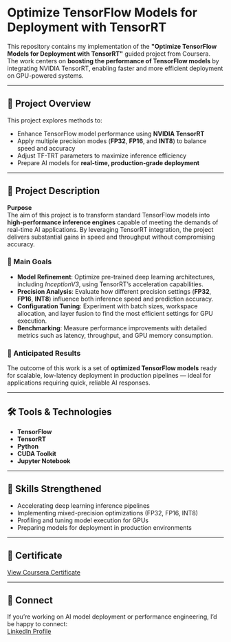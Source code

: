 # Optimize TensorFlow Models for Deployment with TensorRT  

This repository contains my implementation of the **"Optimize TensorFlow Models for Deployment with TensorRT"** guided project from Coursera.  
The work centers on **boosting the performance of TensorFlow models** by integrating NVIDIA TensorRT, enabling faster and more efficient deployment on GPU-powered systems.  

---

## 📌 Project Overview  
This project explores methods to:  
- Enhance TensorFlow model performance using **NVIDIA TensorRT**  
- Apply multiple precision modes (**FP32**, **FP16**, and **INT8**) to balance speed and accuracy  
- Adjust TF-TRT parameters to maximize inference efficiency  
- Prepare AI models for **real-time, production-grade deployment**  

---

## 📄 Project Description  

**Purpose**  
The aim of this project is to transform standard TensorFlow models into **high-performance inference engines** capable of meeting the demands of real-time AI applications. By leveraging TensorRT integration, the project delivers substantial gains in speed and throughput without compromising accuracy.  

### 🔹 Main Goals  
- **Model Refinement**: Optimize pre-trained deep learning architectures, including *InceptionV3*, using TensorRT’s acceleration capabilities.  
- **Precision Analysis**: Evaluate how different precision settings (**FP32**, **FP16**, **INT8**) influence both inference speed and prediction accuracy.  
- **Configuration Tuning**: Experiment with batch sizes, workspace allocation, and layer fusion to find the most efficient settings for GPU execution.  
- **Benchmarking**: Measure performance improvements with detailed metrics such as latency, throughput, and GPU memory consumption.  

### 🔹 Anticipated Results  
The outcome of this work is a set of **optimized TensorFlow models** ready for scalable, low-latency deployment in production pipelines — ideal for applications requiring quick, reliable AI responses.  

---

## 🛠 Tools & Technologies  
- **TensorFlow**  
- **TensorRT**  
- **Python**  
- **CUDA Toolkit**  
- **Jupyter Notebook**  

---

## 🚀 Skills Strengthened  
- Accelerating deep learning inference pipelines  
- Implementing mixed-precision optimizations (FP32, FP16, INT8)  
- Profiling and tuning model execution for GPUs  
- Preparing models for deployment in production environments  

---

## 📜 Certificate  
[View Coursera Certificate](https://coursera.org/share/0ae4fa0395600c39e1430a9e92884dd4)

---

## 🤝 Connect  
If you’re working on AI model deployment or performance engineering, I’d be happy to connect:  
[LinkedIn Profile](https://www.linkedin.com/in/palaniappan-yeagappan/)
